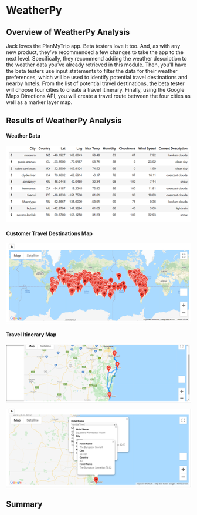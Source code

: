 # WeatherPy

## **Overview of WeatherPy Analysis**
  Jack loves the PlanMyTrip app. Beta testers love it too. And, as with any new product, they’ve recommended a few changes to take the app to the next level. Specifically, they recommend adding the weather description to the weather data you’ve already retrieved in this module. Then, you'll have the beta testers use input statements to filter the data for their weather preferences, which will be used to identify potential travel destinations and nearby hotels. From the list of potential travel destinations, the beta tester will choose four cities to create a travel itinerary. Finally, using the Google Maps Directions API, you will create a travel route between the four cities as well as a marker layer map.



## **Results of WeatherPy Analysis**

#### Weather Data
 

![WeatherPy_DB](https://github.com/OmarQasem94/WeatherPy/blob/main/image/WeatherPy_DB.PNG)


#### Customer Travel Destinations Map


![WeatherPy_vacation_map](https://github.com/OmarQasem94/WeatherPy/blob/main/image/WeatherPy_vacation_map.PNG)


#### Travel Itinerary Map


![WeatherPy_travel_map](https://github.com/OmarQasem94/WeatherPy/blob/main/image/WeatherPy_travel_map.PNG)

![WeatherPy_travel_map_markers](https://github.com/OmarQasem94/WeatherPy/blob/main/image/WeatherPy_travel_map_markers.PNG)




## **Summary**
